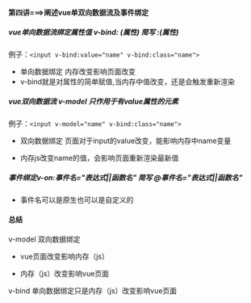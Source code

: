 #### 第四讲===>阐述vue单双向数据流及事件绑定

##### vue单向数据流绑定属性值  v-bind: (属性)   简写     :(属性)

例子：`<input v-bind:value="name" v-bind:class="name">`

- 单向数据绑定 内存改变影响页面改变
- v-bind就是对属性的简单赋值,当内存中值改变，还是会触发重新渲染

##### vue双向数据流  v-model   只作用于有value属性的元素

例子：`<input v-model="name" v-bind:class="name">`

- 双向数据绑定  页面对于input的value改变，能影响内存中name变量

- 内存js改变name的值，会影响页面重新渲染最新值


##### 事件绑定v-on:事件名="表达式||函数名"       简写    @事件名="表达式||函数名"	

- 事件名可以是原生也可以是自定义的



#### 总结

v-model  双向数据绑定

- vue页面改变影响内存（js）

- 内存（js）改变影响vue页面


v-bind 单向数据绑定只是内存（js）改变影响vue页面